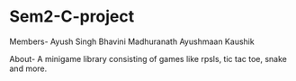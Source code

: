 # Sem2-C-project
Members-
Ayush Singh
Bhavini Madhuranath
Ayushmaan Kaushik

About-
A minigame library consisting of games like rpsls, tic tac toe, snake and more.
